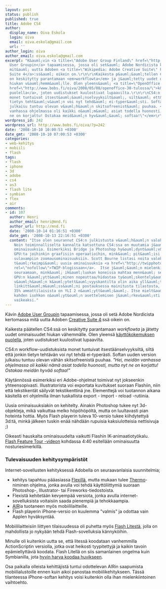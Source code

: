 ```yaml
---
layout: post
status: publish
published: true
title: Adobe CS4
author:
  display_name: Oiva Eskola
  login: oiva
  email: oiva.eskola@gmail.com
  url: ''
author_login: oiva
author_email: oiva.eskola@gmail.com
excerpt: "K&auml;vin <a title=\"Adobe User Group Finland\" href=\"http://www.aug.fi/index.php\">Adobe
  User Groupin</a> tapaamisessa, jossa oli set&auml; Adobe Nordicista kertomassa
  mit&auml; uutta Adoben <a title=\"Wikipedia: Adobe Creative Suite\" href=\"http://en.wikipedia.org/wiki/Adobe_Creative_Suite\">Creative
  Suite 4</a>:ss&auml; oikein on.\r\n\r\nKaikesta p&auml;&auml;tellen CS4:ss&auml;
  on keskitytty parantamaan <em>workflowta</em> ja j&auml;tetty uudet ominaisuudet
  hiukan v&auml;hemm&auml;lle. Olen yleens&auml; <a title=\"OpenOffice 3.0 itkua\"
  href=\"http://www.bobs.fi/oiva/2008/05/08/openoffice-30-tulossa/\">k&auml;ytt&ouml;kokemuksen
  puolella</a>, joten uudistukset kuulostivat lupaavilta.\r\n\r\nCS4:n workflow-uudistuksista
  monet tuntuivat itsest&auml;&auml;nselvyyksilt&auml;, silt&auml; ett&auml; jonkin
  tietyn teht&auml;v&auml;n voi nyt tehd&auml; ei-typer&auml;sti. Softan uuden version
  julkaisu tuntuu olevan v&auml;h&auml;n skitsofreenist&auml; puuhaa. <em>\"Hei, meid&auml;n
  vanhassa ohjelmassa oli kaikki n&auml;m&auml; asiat todella huonosti, mutta nyt
  ne on korjattu! Ostakaa meid&auml;n hyv&auml;&auml; softaa!\"</em>\r\n"
wordpress_id: 242
wordpress_url: http://www.bobs.fi/oiva/?p=242
date: '2008-10-10 10:00:53 +0300'
date_gmt: '2008-10-10 07:00:53 +0300'
categories:
- web-kehitys
- mobiili
- flash
tags:
- flash
- iphone
- 3d
- adobe
- cs4
- as3
- flash lite
- symbian
- flex
- air
comments:
- id: 107
  author: Henri
  author_email: henri@mnd.fi
  author_url: http://mnd.fi
  date: '2008-10-14 01:16:51 +0300'
  date_gmt: '2008-10-13 22:16:51 +0300'
  content: "Itse olen seurannut CS4:n julkistusta v&auml;h&auml;n valokuvaajan kannalta.
    Noin toiminnalliselta kannalta katsottuna CS4:ssa on muutamia j&auml;nni&auml;
    ominaisuuksia. Esimerkiksi Bridge ja Photoshop hy&ouml;dynt&auml;v&auml;t nyt
    GPU:ta joihinkin graafisiin operaatioihin, mink&auml; pit&auml;isi johtaa mm.
    sulavampiin zoomausominaisuuksiin. Scott Bourne listasi noita valokuvaajan kannalta
    t&auml;rkeimpi&auml; uusia ominaisuuksia <a href=\"http://twipphoto.com/archives/1382\"
    rel=\"nofollow\">TWIP-blogissaan</a>.  Itse j&auml;&auml;n mielenkiinnolla
    seuraamaan, mink&auml; ik&auml;luokan koneissa mahtaa menn&auml; se raja jossa
    GPU:n k&auml;ytt&auml;minen nopeuttaa/hidastaa ty&ouml;skentely&auml;.\r\n\r\nNoin
    v&auml;h&auml;n k&auml;ytett&auml;vyyskantilta olin aika yll&auml;ttynyt tuossa
    linkitt&auml;m&auml;ss&auml;ni postauksessa mainitusta tilastosta, jonka mukaan
    35% ammattilaisista on YLI 2 n&auml;ytt&ouml;&auml;. Itse mielt&auml;isin yli
    kahden isohkon n&auml;yt&ouml;n asettelemisen j&auml;rkev&auml;sti v&auml;h&auml;n
    vaikeaksi."
---
```

<p>K&auml;vin <a title="Adobe User Group Finland" href="http://www.aug.fi/index.php">Adobe User Groupin</a> tapaamisessa, jossa oli set&auml; Adobe Nordicista kertomassa mit&auml; uutta Adoben <a title="Wikipedia: Adobe Creative Suite" href="http://en.wikipedia.org/wiki/Adobe_Creative_Suite">Creative Suite 4</a>:ss&auml; oikein on.</p>
<p>Kaikesta p&auml;&auml;tellen CS4:ss&auml; on keskitytty parantamaan <em>workflowta</em> ja j&auml;tetty uudet ominaisuudet hiukan v&auml;hemm&auml;lle. Olen yleens&auml; <a title="OpenOffice 3.0 itkua" href="http://www.bobs.fi/oiva/2008/05/08/openoffice-30-tulossa/">k&auml;ytt&ouml;kokemuksen puolella</a>, joten uudistukset kuulostivat lupaavilta.</p>
<p>CS4:n workflow-uudistuksista monet tuntuivat itsest&auml;&auml;nselvyyksilt&auml;, silt&auml; ett&auml; jonkin tietyn teht&auml;v&auml;n voi nyt tehd&auml; ei-typer&auml;sti. Softan uuden version julkaisu tuntuu olevan v&auml;h&auml;n skitsofreenist&auml; puuhaa. <em>"Hei, meid&auml;n vanhassa ohjelmassa oli kaikki n&auml;m&auml; asiat todella huonosti, mutta nyt ne on korjattu! Ostakaa meid&auml;n hyv&auml;&auml; softaa!"</em><br />
<a id="more"></a><a id="more-242"></a>
<p>K&auml;yt&auml;nn&ouml;ss&auml; esimerkiksi eri Adobe-ohjelmat toimivat nyt jokseenkin yhteensopivasti. Illustratorista voi exportata kuvitukset suoraan Flashiin, niin ett&auml; tekstikent&auml;t s&auml;ilyv&auml;t tekstikenttin&auml; jne. Elementtej&auml; voi tuotannon aikana k&auml;sitell&auml; eri ohjelmilla ilman tuskallista export - import - reload -rutiinia.</p>
<p>Uusia ominaisuuksiakin on kehitelty. Ainakin Photoshop tukee nyt 3d-objekteja, mik&auml; vaikuttaa melko h&ouml;p&ouml;h&ouml;p&ouml;lt&auml;, mutta on luultavasti pian hoteinta hottia. My&ouml;s Flash playerin tuleva 10-versio tukee kiihdytetty&auml; 3d:t&auml;, mink&auml; j&auml;lkeen tuskin en&auml;&auml; n&auml;hd&auml;&auml;n rupuisia kaksiulotteisia nettisivuja ;)</p>
<p>Oikeasti hauskalta ominaisuudelta vaikutti Flashin IK-animaatioty&ouml;kalu. <a title="Adobe.tv: CS4 feature tour" href="http://tv.adobe.com/#vi+f1554v1702">Flash Feature Tour -videon</a> kohdassa 4:40 esitell&auml;&auml;n ominaisuutta nosturiesimerkill&auml;.</p>
<h3>Tulevaisuuden kehitysymp&auml;rist&ouml;t</h3>
<p>Internet-sovellusten kehityksess&auml; Adobella on seuraavanlaisia suunnitelmia;</p>
<ul>
<li>kehitys tapahtuu p&auml;&auml;asiassa <a title="Wikipedia: Adobe Flex" href="http://en.wikipedia.org/wiki/Adobe_Flex">Flexill&auml;</a>, mutta mukaan tulee <a title="Adobe Labs: Thermo" href="http://labs.adobe.com/wiki/index.php/Thermo">Thermo</a>-niminen ohjelma, jonka avulla voi tehd&auml; k&auml;ytt&ouml;liittymi&auml; suoraan Photoshop-, Illustrator- tai Fireworks-tiedostoista.</li>
<li>Flexist&auml; kehitet&auml;&auml;n kevyemp&auml;&auml; versiota, jonka avulla internet-sovelluksista voitaisiin saada pienempi&auml; ja tehokkaampia.</li>
<li><a title="Wikipedia: Adobe AIR" href="http://en.wikipedia.org/wiki/Adobe_AIR">AIR</a>ia tuotaneen my&ouml;s mobiililaitteille.</li>
<li>Flash playerin iPhone-versio on kuulemma "valmis" ja odottaa vain Applen hyv&auml;ksynt&auml;&auml;.</li>
</ul>
<p>Mobiililaitteisiin liittyen tilaisuudessa oli puhetta my&ouml;s <a title="Wikipedia: Adobe Flash Lite" href="http://en.wikipedia.org/wiki/Adobe_Flash_Lite">Flash Litest&auml;</a>, jolla on mahdollista jo nyky&auml;&auml;n tehd&auml; Flash-sovelluksia k&auml;nnyk&ouml;ihin.</p>
<p>Minulle oli kuitenkin uutta se, ett&auml; litess&auml; koodataan vanhemmilla ActionScriptin versiolla, jotka ovat heikosti tyypitettyj&auml; ja kaikin tavoin ep&auml;miellytt&auml;vi&auml; koodata. Flash Litell&auml; on siis samanlainen ongelma kuin Symbianilla, jota <a title="Nokia Conversations: An inside (personal) view of the Symbian deal" href="http://conversations.nokia.com/home/2008/07/an-inside-perso.html">hyvin harva koodaa huvikseen</a>.</p>
<p>Osa paikalla olleista kehitt&auml;jist&auml; tuntui odottelevan AIRin saapumista mobiilialustoille ennen kuin aikoi panostaa mobiilikehitykseen. T&auml;ss&auml; tilanteessa iPhone-softan kehitys voisi kuitenkin olla ihan mielenkiintoinen vaihtoehto.</p>
